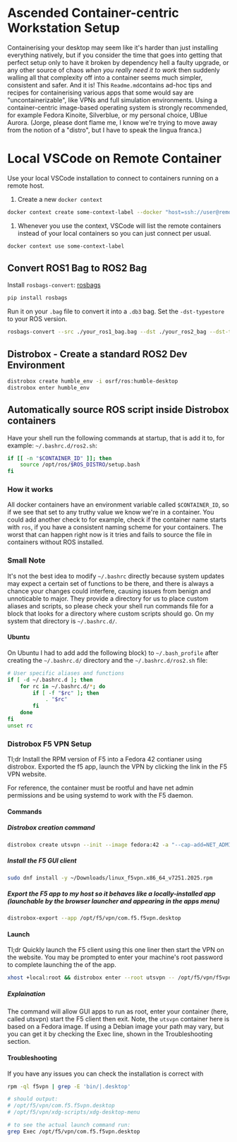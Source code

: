 # Ascended Container-centric Workstation Setup

Containerising your desktop may seem like it's harder than just installing everything natively, but if you consider the time that goes into getting that perfect setup only to have it broken  by dependency hell a faulty upgrade, or any other source of chaos *when you really need it to work* then suddenly walling all that complexity off into a container seems much simpler, consistent and safer. And it is! This `Readme.md`contains ad-hoc tips and recipes for containerising various apps that some would say are "uncontainerizable", like VPNs and full simulation environments. Using a container-centric image-based operating system is strongly recommended, for example Fedora Kinoite, Silverblue, or my personal choice, UBlue Aurora. (Jorge, please dont flame me, I know we're trying to move away from the notion of a "distro", but I have to speak the lingua franca.)


# Local VSCode on Remote Container

Use your local VSCode installation to connect to containers running on a remote host.

1. Create a new `docker context`

```bash
docker context create some-context-label --docker "host=ssh://user@remote_server_ip"
```

1. Whenever you use the context, VSCode will list the remote containers instead of your local containers so you can just connect per usual.

```bash
docker context use some-context-label
```

## Convert ROS1 Bag to ROS2 Bag

Install `rosbags-convert`: [rosbags](https://pypi.org/project/rosbags/)

```bash
pip install rosbags
```

Run it on your `.bag` file to convert it into a `.db3` bag. Set the `-dst-typestore` to your ROS version.

```bash
rosbags-convert --src ./your_ros1_bag.bag --dst ./your_ros2_bag --dst-typestore ros2_humble 
```

## Distrobox - Create a standard ROS2 Dev Environment

```bash
distrobox create humble_env -i osrf/ros:humble-desktop
distrobox enter humble_env
```

## Automatically source ROS script inside Distrobox containers

Have your shell run the following commands at startup, that is add it to, for example: `~/.bashrc.d/ros2.sh`:

```bash
if [[ -n "$CONTAINER_ID" ]]; then
    source /opt/ros/$ROS_DISTRO/setup.bash
fi
```

### How it works

All docker containers have an environment variable called `$CONTAINER_ID`, so if we see that set to any truthy value we know we're in a container. You could add another check to for example, check if the container name starts with `ros`, if you have a consistent naming scheme for your containers. The worst that can happen right now is it tries and fails to source the file in containers without ROS installed.

### Small Note

It's not the best idea to modify `~/.bashrc` directly because system updates may expect a certain set of functions to be there, and there is always a chance your changes could interfere, causing issues from benign and unnoticable to major. They provide a directory for us to place custom aliases and scripts, so please check your shell run commands file for a block that looks for a directory where custom scripts should go. On my system that directory is `~/.bashrc.d/`.

#### Ubuntu
On Ubuntu I had to add add the following block) to `~/.bash_profile` after creating the `~/.bashrc.d/` directory and the `~/.bashrc.d/ros2.sh` file:

```bash
# User specific aliases and functions
if [ -d ~/.bashrc.d ]; then
    for rc in ~/.bashrc.d/*; do
        if [ -f "$rc" ]; then
            . "$rc"
        fi
    done
fi
unset rc
```

### Distrobox F5 VPN Setup
Tl;dr Install the RPM version of F5 into a Fedora 42 contianer using distrobox. Exported the f5 app, launch the VPN by clicking the link in the F5 VPN website. 

For reference, the container must be rootful and have net admin permissions and be using systemd to work with the F5 daemon.

#### Commands

##### Distrobox creation command

```bash
distrobox create utsvpn --init --image fedora:42 -a "--cap-add=NET_ADMIN" --additional-packages systemd --root
```

##### Install the F5 GUI client

```bash
sudo dnf install -y ~/Downloads/linux_f5vpn.x86_64_v7251.2025.rpm
```

##### Export the F5 app to my host so it behaves like a locally-installed app (launchable by the browser launcher and appearing in the apps menu)

```bash
distrobox-export --app /opt/f5/vpn/com.f5.f5vpn.desktop
```

#### Launch

Tl;dr Quickly launch the F5 client using this one liner then start the VPN on the website. You may be prompted to enter your machine's root password to complete launching the of the app.

```bash
xhost +local:root && distrobox enter --root utsvpn -- /opt/f5/vpn/f5vpn %u && exit
```

##### Explaination

The command will allow GUI apps to run as root, enter your container (here, called utsvpn) start the F5 client then exit. Note, the `utsvpn` container here is based on a Fedora image. If using a Debian image your path may vary, but you can get it by checking the Exec line, shown in the Troubleshooting section.

#### Troubleshooting

If you have any issues you can check the installation is correct with

```bash
rpm -ql f5vpn | grep -E 'bin/|.desktop'

# should output: 
# /opt/f5/vpn/com.f5.f5vpn.desktop
# /opt/f5/vpn/xdg-scripts/xdg-desktop-menu

# to see the actual launch command run:
grep Exec /opt/f5/vpn/com.f5.f5vpn.desktop
```
